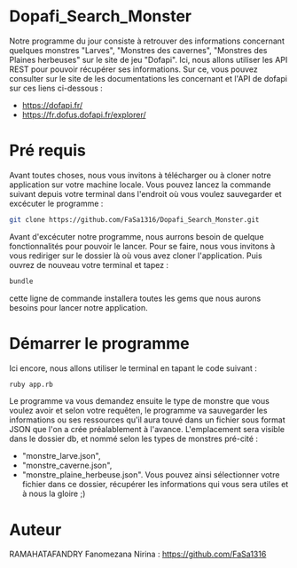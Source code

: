 # Dopafi_Search_Monster
Notre programme du jour consiste à retrouver des informations concernant quelques monstres "Larves", "Monstres des cavernes", "Monstres des Plaines herbeuses" sur le site de jeu "Dofapi". Ici, nous allons utiliser les API REST pour pouvoir récupérer ses informations. Sur ce, vous pouvez consulter sur le site de les documentations les concernant et l'API de dofapi sur ces liens ci-dessous :
- https://dofapi.fr/
- https://fr.dofus.dofapi.fr/explorer/

# Pré requis
Avant toutes choses, nous vous invitons à télécharger ou à cloner notre application sur votre machine locale. Vous pouvez lancez la commande suivant depuis votre terminal dans l'endroit où vous voulez sauvegarder et excécuter le programme : 

``` bash
git clone https://github.com/FaSa1316/Dopafi_Search_Monster.git

```
Avant d'excécuter notre programme, nous aurrons besoin de quelque fonctionnalités pour pouvoir le lancer. Pour se faire, nous vous invitons à vous rediriger sur le dossier là où vous avez cloner l'application. Puis ouvrez de nouveau votre terminal et tapez : 

``` bash
bundle

```

cette ligne de commande installera toutes les gems que nous aurons besoins pour lancer notre application.

# Démarrer le programme

Ici encore, nous allons utiliser le terminal en tapant le code suivant : 
``` bash
ruby app.rb

```
Le programme va vous demandez ensuite le type de monstre que vous voulez avoir et selon votre requêten, le programme va sauvegarder les informations ou ses ressources qu'il aura touvé dans un fichier sous format JSON que l'on a crée préalablement à l'avance. L'emplacement sera visible dans le dossier db, et nommé selon les types de monstres pré-cité : 
- "monstre_larve.json", 
- "monstre_caverne.json",
- "monstre_plaine_herbeuse.json".
Vous pouvez ainsi sélectionner votre fichier dans ce dossier, récupérer les informations qui vous sera utiles et à nous la gloire ;) 

# Auteur
RAMAHATAFANDRY Fanomezana Nirina : https://github.com/FaSa1316
